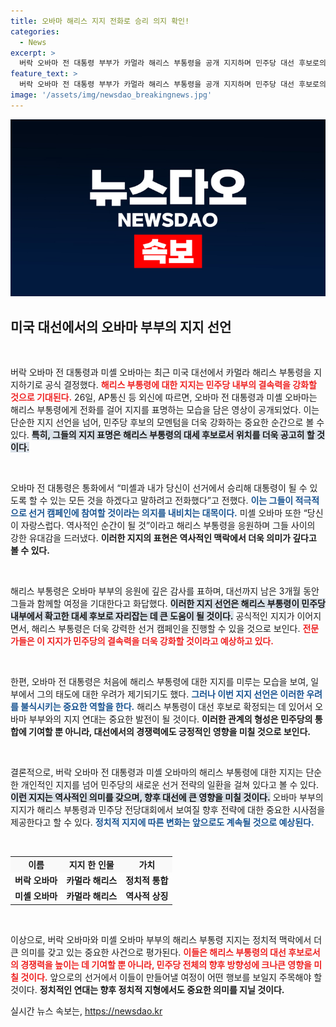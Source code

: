 ```yaml
---
title: 오바마 해리스 지지 전화로 승리 의지 확인!
categories:
  - News
excerpt: >
  버락 오바마 전 대통령 부부가 카멀라 해리스 부통령을 공개 지지하며 민주당 대선 후보로의 확정성을 높였다. 해리스는 역사적인 순간이라며 감사의 뜻을 전했고, 오바마는 승리를 위한 지원을 약속했다. 지지를 미룬 오바마의 결단에 정치적 긴장감이 해소될 전망!
feature_text: >
  버락 오바마 전 대통령 부부가 카멀라 해리스 부통령을 공개 지지하며 민주당 대선 후보로의 확정성을 높였다. 해리스는 역사적인 순간이라며 감사의 뜻을 전했고, 오바마는 승리를 위한 지원을 약속했다. 지지를 미룬 오바마의 결단에 정치적 긴장감이 해소될 전망!
image: '/assets/img/newsdao_breakingnews.jpg'
---
```


<p><img src="/assets/img/newsdao_breakingnews.jpg" alt="firstkoreanews 속보" /></p>

<h2 data-ke-size="size26">미국 대선에서의 오바마 부부의 지지 선언</h2>

<p data-ke-size="size16">&nbsp;</p>

<p>버락 오바마 전 대통령과 미셸 오바마는 최근 미국 대선에서 카멀라 해리스 부통령을 지지하기로 공식 결정했다. <b><span style="color: #ee2323;">해리스 부통령에 대한 지지는 민주당 내부의 결속력을 강화할 것으로 기대된다.</span></b> 26일, AP통신 등 외신에 따르면, 오바마 전 대통령과 미셸 오바마는 해리스 부통령에게 전화를 걸어 지지를 표명하는 모습을 담은 영상이 공개되었다. 이는 단순한 지지 선언을 넘어, 민주당 후보의 모멘텀을 더욱 강화하는 중요한 순간으로 볼 수 있다. <b><span style="background-color: #21538527;">특히, 그들의 지지 표명은 해리스 부통령의 대세 후보로서 위치를 더욱 공고히 할 것이다.</span></b> </p>

<p data-ke-size="size16">&nbsp;</p>

<p>오바마 전 대통령은 통화에서 “미셸과 내가 당신이 선거에서 승리해 대통령이 될 수 있도록 할 수 있는 모든 것을 하겠다고 말하려고 전화했다”고 전했다. <b><span style="color: #1a5490;">이는 그들이 적극적으로 선거 캠페인에 참여할 것이라는 의지를 내비치는 대목이다.</span></b> 미셸 오바마 또한 “당신이 자랑스럽다. 역사적인 순간이 될 것”이라고 해리스 부통령을 응원하며 그들 사이의 강한 유대감을 드러냈다. <b>이러한 지지의 표현은 역사적인 맥락에서 더욱 의미가 깊다고 볼 수 있다.</b></p>

<p data-ke-size="size16">&nbsp;</p>

<p>해리스 부통령은 오바마 부부의 응원에 깊은 감사를 표하며, 대선까지 남은 3개월 동안 그들과 함께할 여정을 기대한다고 화답했다. <b><span style="background-color: #21538527;">이러한 지지 선언은 해리스 부통령이 민주당 내부에서 확고한 대세 후보로 자리잡는 데 큰 도움이 될 것이다.</span></b> 공식적인 지지가 이어지면서, 해리스 부통령은 더욱 강력한 선거 캠페인을 진행할 수 있을 것으로 보인다. <b><span style="color: #ee2323;">전문가들은 이 지지가 민주당의 결속력을 더욱 강화할 것이라고 예상하고 있다.</span></b></p>

<p data-ke-size="size16">&nbsp;</p>

<p>한편, 오바마 전 대통령은 처음에 해리스 부통령에 대한 지지를 미루는 모습을 보여, 일부에서 그의 태도에 대한 우려가 제기되기도 했다. <b><span style="color: #1a5490;">그러나 이번 지지 선언은 이러한 우려를 불식시키는 중요한 역할을 한다.</span></b> 해리스 부통령이 대선 후보로 확정되는 데 있어서 오바마 부부와의 지지 연대는 중요한 발전이 될 것이다.  <b>이러한 관계의 형성은 민주당의 통합에 기여할 뿐 아니라, 대선에서의 경쟁력에도 긍정적인 영향을 미칠 것으로 보인다.</b></p>

<p data-ke-size="size16">&nbsp;</p>

<p>결론적으로, 버락 오바마 전 대통령과 미셸 오바마의 해리스 부통령에 대한 지지는 단순한 개인적인 지지를 넘어 민주당의 새로운 선거 전략의 일환을 걸쳐 있다고 볼 수 있다. <b><span style="background-color: #21538527;">이런 지지는 역사적인 의미를 갖으며, 향후 대선에 큰 영향을 미칠 것이다.</span></b> 오바마 부부의 지지가 해리스 부통령과 민주당 전당대회에서 보여질 향후 전략에 대한 중요한 시사점을 제공한다고 할 수 있다. <b><span style="color: #1a5490;">정치적 지지에 따른 변화는 앞으로도 계속될 것으로 예상된다.</span></b></p>

<p data-ke-size="size16">&nbsp;</p>

<table style="width: 100%; border-collapse: collapse;">
    <tr style="background-color: #f9f9f9;">
        <td style="text-align: center; height: 17px;"><b>이름</b></td>
        <td style="text-align: center; height: 17px;"><b>지지 한 인물</b></td>
        <td style="text-align: center; height: 17px;"><b>가치</b></td>
    </tr>
    <tr>
        <td style="text-align: center; height: 17px;"><b>버락 오바마</b></td>
        <td style="text-align: center; height: 17px;"><b>카멀라 해리스</b></td>
        <td style="text-align: center; height: 17px;"><b>정치적 통합</b></td>
    </tr>
    <tr>
        <td style="text-align: center; height: 17px;"><b>미셸 오바마</b></td>
        <td style="text-align: center; height: 17px;"><b>카멀라 해리스</b></td>
        <td style="text-align: center; height: 17px;"><b>역사적 상징</b></td>
    </tr>
</table>

<p data-ke-size="size16">&nbsp;</p>

<p>이상으로, 버락 오바마와 미셸 오바마 부부의 해리스 부통령 지지는 정치적 맥락에서 더 큰 의미를 갖고 있는 중요한 사건으로 평가된다. <b><span style="color: #ee2323;">이들은 해리스 부통령의 대선 후보로서의 경쟁력을 높이는 데 기여할 뿐 아니라, 민주당 전체의 향후 방향성에 크나큰 영향을 미칠 것이다.</span></b> 앞으로의 선거에서 이들이 만들어낼 여정이 어떤 행보를 보일지 주목해야 할 것이다. <b>정치적인 연대는 향후 정치적 지형에서도 중요한 의미를 지닐 것이다.</b></p>
실시간 뉴스 속보는, <a href="https://newsdao.kr" rel="dofollow">https://newsdao.kr</a>


